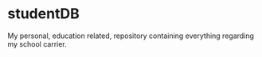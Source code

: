 # studentDB
My personal, education related, repository containing everything regarding my school carrier.

